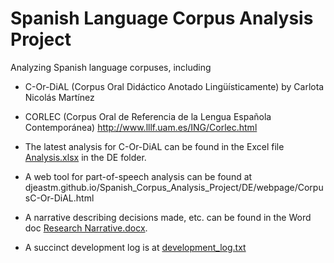 ﻿# Spanish Language Corpus Analysis Project

Analyzing Spanish language corpuses, including
- C-Or-DiAL (Corpus Oral Didáctico Anotado Lingüísticamente) by Carlota Nicolás Martínez
- CORLEC (Corpus Oral de Referencia de la Lengua Española Contemporánea) http://www.lllf.uam.es/ING/Corlec.html

- The latest analysis for C-Or-DiAL can be found in the Excel file [Analysis.xlsx](DE/C-Or-DiAL/Analysis.xlsx) in the DE folder. 
- A web tool for part-of-speech analysis can be found at djeastm.github.io/Spanish_Corpus_Analysis_Project/DE/webpage/CorpusC-Or-DiAL.html
- A narrative describing decisions made, etc. can be found in the Word doc [Research Narrative.docx](DE/Research%20Narrative.docx).  
- A succinct development log is at [development_log.txt](DE/development_log.txt)  
